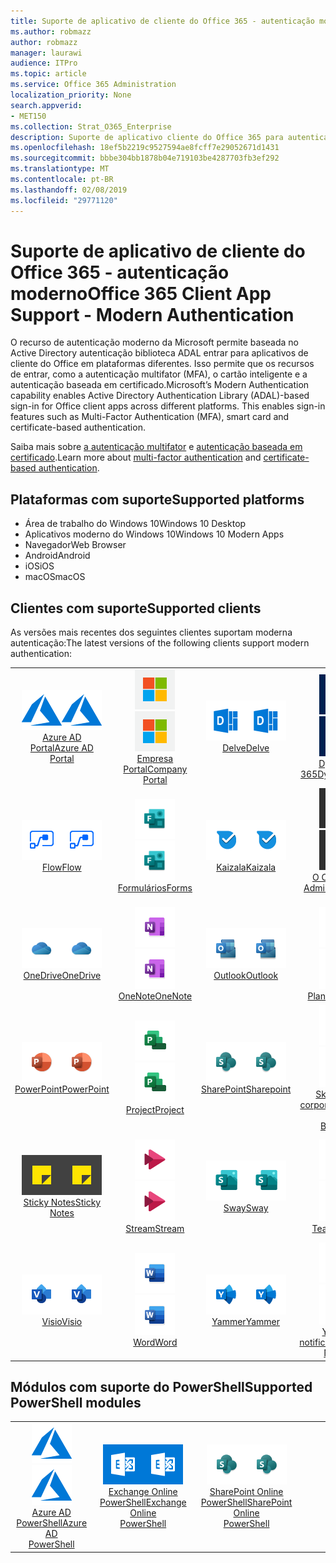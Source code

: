 ```yaml
---
title: Suporte de aplicativo de cliente do Office 365 - autenticação moderno
ms.author: robmazz
author: robmazz
manager: laurawi
audience: ITPro
ms.topic: article
ms.service: Office 365 Administration
localization_priority: None
search.appverid:
- MET150
ms.collection: Strat_O365_Enterprise
description: Suporte de aplicativo cliente do Office 365 para autenticação moderna.
ms.openlocfilehash: 18ef5b2219c9527594ae8fcff7e29052671d1431
ms.sourcegitcommit: bbbe304bb1878b04e719103be4287703fb3ef292
ms.translationtype: MT
ms.contentlocale: pt-BR
ms.lasthandoff: 02/08/2019
ms.locfileid: "29771120"
---
```

# <a name="office-365-client-app-support---modern-authentication"></a><span data-ttu-id="15eaa-103">Suporte de aplicativo de cliente do Office 365 - autenticação moderno</span><span class="sxs-lookup"><span data-stu-id="15eaa-103">Office 365 Client App Support - Modern Authentication</span></span>

<span data-ttu-id="15eaa-p101">O recurso de autenticação moderno da Microsoft permite baseada no Active Directory autenticação biblioteca ADAL entrar para aplicativos de cliente do Office em plataformas diferentes. Isso permite que os recursos de entrar, como a autenticação multifator (MFA), o cartão inteligente e a autenticação baseada em certificado.</span><span class="sxs-lookup"><span data-stu-id="15eaa-p101">Microsoft’s Modern Authentication capability enables Active Directory Authentication Library (ADAL)-based sign-in for Office client apps across different platforms. This enables sign-in features such as Multi-Factor Authentication (MFA), smart card and certificate-based authentication.</span></span>

<span data-ttu-id="15eaa-106">Saiba mais sobre [a autenticação multifator](https://docs.microsoft.com/azure/active-directory/authentication/multi-factor-authentication) e [autenticação baseada em certificado](https://docs.microsoft.com/azure/active-directory/active-directory-certificate-based-authentication-get-started).</span><span class="sxs-lookup"><span data-stu-id="15eaa-106">Learn more about [multi-factor authentication](https://docs.microsoft.com/azure/active-directory/authentication/multi-factor-authentication) and [certificate-based authentication](https://docs.microsoft.com/azure/active-directory/active-directory-certificate-based-authentication-get-started).</span></span>

## <a name="supported-platforms"></a><span data-ttu-id="15eaa-107">Plataformas com suporte</span><span class="sxs-lookup"><span data-stu-id="15eaa-107">Supported platforms</span></span>

 - <span data-ttu-id="15eaa-108">Área de trabalho do Windows 10</span><span class="sxs-lookup"><span data-stu-id="15eaa-108">Windows 10 Desktop</span></span>
 - <span data-ttu-id="15eaa-109">Aplicativos moderno do Windows 10</span><span class="sxs-lookup"><span data-stu-id="15eaa-109">Windows 10 Modern Apps</span></span>
 - <span data-ttu-id="15eaa-110">Navegador</span><span class="sxs-lookup"><span data-stu-id="15eaa-110">Web Browser</span></span>
 - <span data-ttu-id="15eaa-111">Android</span><span class="sxs-lookup"><span data-stu-id="15eaa-111">Android</span></span>
 - <span data-ttu-id="15eaa-112">iOS</span><span class="sxs-lookup"><span data-stu-id="15eaa-112">iOS</span></span>
 - <span data-ttu-id="15eaa-113">macOS</span><span class="sxs-lookup"><span data-stu-id="15eaa-113">macOS</span></span>

## <a name="supported-clients"></a><span data-ttu-id="15eaa-114">Clientes com suporte</span><span class="sxs-lookup"><span data-stu-id="15eaa-114">Supported clients</span></span>

<span data-ttu-id="15eaa-115">As versões mais recentes dos seguintes clientes suportam moderna autenticação:</span><span class="sxs-lookup"><span data-stu-id="15eaa-115">The latest versions of the following clients support modern authentication:</span></span>

| | | | | | |
|:---:|:---:|:---:|:---:|:---:|:---:|
| <span data-ttu-id="15eaa-116">![Ícone do Azure](media/o365-azure-64x64.png)</span><span class="sxs-lookup"><span data-stu-id="15eaa-116">![Azure icon](media/o365-azure-64x64.png)</span></span> <br> [<span data-ttu-id="15eaa-117">Azure AD <br> Portal</span><span class="sxs-lookup"><span data-stu-id="15eaa-117">Azure AD <br> Portal </span></span>](https://azure.microsoft.com/features/azure-portal/) | <span data-ttu-id="15eaa-118">![Ícone de portal da empresa](media/o365-microsoft-64x64.png)</span><span class="sxs-lookup"><span data-stu-id="15eaa-118">![Company portal icon](media/o365-microsoft-64x64.png)</span></span> <br> [<span data-ttu-id="15eaa-119">Empresa <br> Portal</span><span class="sxs-lookup"><span data-stu-id="15eaa-119">Company <br> Portal </span></span>](https://docs.microsoft.com/intune-user-help/sign-in-to-the-company-portal) | <span data-ttu-id="15eaa-120">![Me aprofundar ícone](media/o365-delve-64x64.png)</span><span class="sxs-lookup"><span data-stu-id="15eaa-120">![Delve icon](media/o365-delve-64x64.png)</span></span> <br> [<span data-ttu-id="15eaa-121">Delve</span><span class="sxs-lookup"><span data-stu-id="15eaa-121">Delve</span></span>](https://products.office.com/business/intelligent-search) | <span data-ttu-id="15eaa-122">![Ícone de Dynamics 365](media/o365-dynamics365-64x64.png)</span><span class="sxs-lookup"><span data-stu-id="15eaa-122">![Dynamics 365 icon](media/o365-dynamics365-64x64.png)</span></span> <br> [<span data-ttu-id="15eaa-123">Dynamics 365</span><span class="sxs-lookup"><span data-stu-id="15eaa-123">Dynamics 365</span></span>](https://dynamics.microsoft.com) | <span data-ttu-id="15eaa-124">![Ícone do Excel](media/o365-excel-64x64.png)</span><span class="sxs-lookup"><span data-stu-id="15eaa-124">![Excel icon](media/o365-excel-64x64.png)</span></span> <br> [<span data-ttu-id="15eaa-125">Excel</span><span class="sxs-lookup"><span data-stu-id="15eaa-125">Excel</span></span>](https://products.office.com/excel) |
| <span data-ttu-id="15eaa-126">![Ícone de fluxo](media/o365-flow-64x64.png)</span><span class="sxs-lookup"><span data-stu-id="15eaa-126">![Flow icon](media/o365-flow-64x64.png)</span></span> <br> [<span data-ttu-id="15eaa-127">Flow</span><span class="sxs-lookup"><span data-stu-id="15eaa-127">Flow</span></span>](https://flow.microsoft.com) | <span data-ttu-id="15eaa-128">![Ícone de formulários](media/o365-forms-64x64.png)</span><span class="sxs-lookup"><span data-stu-id="15eaa-128">![Forms icon](media/o365-forms-64x64.png)</span></span> <br> [<span data-ttu-id="15eaa-129">Formulários</span><span class="sxs-lookup"><span data-stu-id="15eaa-129">Forms</span></span>](https://flow.microsoft.com/connectors/shared_microsoftforms/microsoft-forms/) | <span data-ttu-id="15eaa-130">![Ícone de Kaizala](media/o365-kaizala-64x64.png)</span><span class="sxs-lookup"><span data-stu-id="15eaa-130">![Kaizala icon](media/o365-kaizala-64x64.png)</span></span> <br> [<span data-ttu-id="15eaa-131">Kaizala</span><span class="sxs-lookup"><span data-stu-id="15eaa-131">Kaizala</span></span>](https://products.office.com/en/business/microsoft-kaizala) | <span data-ttu-id="15eaa-132">![Ícone de administração do Office 365](media/o365-o365admin-64x64.png)</span><span class="sxs-lookup"><span data-stu-id="15eaa-132">![Office 365 Admin icon](media/o365-o365admin-64x64.png)</span></span> <br> [<span data-ttu-id="15eaa-133">O Office 365 <br> Admin</span><span class="sxs-lookup"><span data-stu-id="15eaa-133">Office 365 <br> Admin</span></span>](https://products.office.com/business/manage-office-365-admin-app) | <span data-ttu-id="15eaa-134">![Ícone de Lente](media/o365-lens-64x64.png)</span><span class="sxs-lookup"><span data-stu-id="15eaa-134">![Lens icon](media/o365-lens-64x64.png)</span></span> <br> [<span data-ttu-id="15eaa-135">Office Lens</span><span class="sxs-lookup"><span data-stu-id="15eaa-135">Office Lens</span></span>](https://www.microsoft.com/p/office-lens/9wzdncrfj3t8?activetab=pivot%3Aoverviewtab) | 
| <span data-ttu-id="15eaa-136">![OneDrive para o ícone de negócios](media/o365-OneDrive-64x64.png)</span><span class="sxs-lookup"><span data-stu-id="15eaa-136">![OneDrive for Business icon](media/o365-OneDrive-64x64.png)</span></span> <br> [<span data-ttu-id="15eaa-137">OneDrive</span><span class="sxs-lookup"><span data-stu-id="15eaa-137">OneDrive</span></span>](https://products.office.com/onedrive-for-business/online-cloud-storage) |  <span data-ttu-id="15eaa-138">![Ícone do OneNote](media/o365-OneNote-64x64.png)</span><span class="sxs-lookup"><span data-stu-id="15eaa-138">![OneNote icon](media/o365-OneNote-64x64.png)</span></span> <br> [<span data-ttu-id="15eaa-139">OneNote</span><span class="sxs-lookup"><span data-stu-id="15eaa-139">OneNote</span></span>](https://products.office.com/onenote) | <span data-ttu-id="15eaa-140">![Ícone do Outlook](media/o365-outlook-64x64.png)</span><span class="sxs-lookup"><span data-stu-id="15eaa-140">![Outlook icon](media/o365-outlook-64x64.png)</span></span> <br> [<span data-ttu-id="15eaa-141">Outlook</span><span class="sxs-lookup"><span data-stu-id="15eaa-141">Outlook</span></span>](https://products.office.com/outlook) | <span data-ttu-id="15eaa-142">![Ícone de Planejador](media/o365-planner-64x64.png)</span><span class="sxs-lookup"><span data-stu-id="15eaa-142">![Planner icon](media/o365-planner-64x64.png)</span></span> <br> [<span data-ttu-id="15eaa-143">Planner</span><span class="sxs-lookup"><span data-stu-id="15eaa-143">Planner</span></span>](https://products.office.com/business/task-management-software) | <span data-ttu-id="15eaa-144">![Ícone de PowerBI](media/o365-powerbi-64x64.png)</span><span class="sxs-lookup"><span data-stu-id="15eaa-144">![PowerBI icon](media/o365-powerbi-64x64.png)</span></span> <br> [<span data-ttu-id="15eaa-145">Power BI</span><span class="sxs-lookup"><span data-stu-id="15eaa-145">Power BI</span></span>](https://powerbi.microsoft.com)
| <span data-ttu-id="15eaa-146">![Ícone do PowerPoint](media/o365-powerpoint-64x64.png)</span><span class="sxs-lookup"><span data-stu-id="15eaa-146">![PowerPoint icon](media/o365-powerpoint-64x64.png)</span></span> <br> [<span data-ttu-id="15eaa-147">PowerPoint</span><span class="sxs-lookup"><span data-stu-id="15eaa-147">PowerPoint</span></span>](https://products.office.com/powerpoint) | <span data-ttu-id="15eaa-148">![Ícone de projeto](media/o365-project-64x64.png)</span><span class="sxs-lookup"><span data-stu-id="15eaa-148">![Project icon](media/o365-project-64x64.png)</span></span> <br> [<span data-ttu-id="15eaa-149">Project</span><span class="sxs-lookup"><span data-stu-id="15eaa-149">Project</span></span>](https://products.office.com/project) | <span data-ttu-id="15eaa-150">![Ícone do SharePoint](media/o365-sharepoint-64x64.png)</span><span class="sxs-lookup"><span data-stu-id="15eaa-150">![SharePoint icon](media/o365-sharepoint-64x64.png)</span></span> <br> [<span data-ttu-id="15eaa-151">SharePoint</span><span class="sxs-lookup"><span data-stu-id="15eaa-151">Sharepoint</span></span>](https://products.office.com/sharepoint) | <span data-ttu-id="15eaa-152">![Skype para o ícone de negócios](media/o365-skypeforbusiness-64x64.png)</span><span class="sxs-lookup"><span data-stu-id="15eaa-152">![Skype for Business icon](media/o365-skypeforbusiness-64x64.png)</span></span> <br> [<span data-ttu-id="15eaa-153">Skype para <br> corporativos</span><span class="sxs-lookup"><span data-stu-id="15eaa-153">Skype for <br> Business</span></span>](https://www.skype.com/business/) | <span data-ttu-id="15eaa-154">![Ícone de StaffHub](media/o365-staffhub-64x64.png)</span><span class="sxs-lookup"><span data-stu-id="15eaa-154">![StaffHub icon](media/o365-staffhub-64x64.png)</span></span> <br> [<span data-ttu-id="15eaa-155">StaffHub</span><span class="sxs-lookup"><span data-stu-id="15eaa-155">StaffHub</span></span>](https://products.office.com/microsoft-staffhub/staff-scheduling-software)
| <span data-ttu-id="15eaa-156">![Ícone de Notas Autoadesivas](media/o365-stickynotes-64x64.png)</span><span class="sxs-lookup"><span data-stu-id="15eaa-156">![Sticky Notes icon](media/o365-stickynotes-64x64.png)</span></span> <br> [<span data-ttu-id="15eaa-157">Sticky Notes</span><span class="sxs-lookup"><span data-stu-id="15eaa-157">Sticky Notes</span></span>](https://www.microsoft.com/p/microsoft-sticky-notes/9nblggh4qghw) | <span data-ttu-id="15eaa-158">![Ícone de fluxo](media/o365-stream-64x64.png)</span><span class="sxs-lookup"><span data-stu-id="15eaa-158">![Stream icon](media/o365-stream-64x64.png)</span></span> <br> [<span data-ttu-id="15eaa-159">Stream</span><span class="sxs-lookup"><span data-stu-id="15eaa-159">Stream</span></span>](https://stream.microsoft.com) | <span data-ttu-id="15eaa-160">![Ícone de sway](media/o365-sway-64x64.png)</span><span class="sxs-lookup"><span data-stu-id="15eaa-160">![Sway icon](media/o365-sway-64x64.png)</span></span> <br> [<span data-ttu-id="15eaa-161">Sway</span><span class="sxs-lookup"><span data-stu-id="15eaa-161">Sway</span></span>](https://sway.com) | <span data-ttu-id="15eaa-162">![Ícone de equipes](media/o365-teams-64x64.png)</span><span class="sxs-lookup"><span data-stu-id="15eaa-162">![Teams icon](media/o365-teams-64x64.png)</span></span> <br> [<span data-ttu-id="15eaa-163">Teams</span><span class="sxs-lookup"><span data-stu-id="15eaa-163">Teams</span></span>](https://products.office.com/microsoft-teams/group-chat-software) | <span data-ttu-id="15eaa-164">![Ícone de tarefas pendentes](media/o365-todo-64x64.png)</span><span class="sxs-lookup"><span data-stu-id="15eaa-164">![To-Do icon](media/o365-todo-64x64.png)</span></span> <br> [<span data-ttu-id="15eaa-165">Tarefa pendente</span><span class="sxs-lookup"><span data-stu-id="15eaa-165">To-Do</span></span>](https://todo.microsoft.com)
| <span data-ttu-id="15eaa-166">![Ícone do Visio](media/o365-visio-64x64.png)</span><span class="sxs-lookup"><span data-stu-id="15eaa-166">![Visio icon](media/o365-visio-64x64.png)</span></span> <br> [<span data-ttu-id="15eaa-167">Visio</span><span class="sxs-lookup"><span data-stu-id="15eaa-167">Visio</span></span>](https://products.office.com/visio/flowchart-software) | <span data-ttu-id="15eaa-168">![Ícone do Word](media/o365-word-64x64.png)</span><span class="sxs-lookup"><span data-stu-id="15eaa-168">![Word icon](media/o365-word-64x64.png)</span></span> <br> [<span data-ttu-id="15eaa-169">Word</span><span class="sxs-lookup"><span data-stu-id="15eaa-169">Word</span></span>](https://products.office.com/word) |<span data-ttu-id="15eaa-170">![Ícone do Yammer](media/o365-yammer-64x64.png)</span><span class="sxs-lookup"><span data-stu-id="15eaa-170">![Yammer icon](media/o365-yammer-64x64.png)</span></span> <br> [<span data-ttu-id="15eaa-171">Yammer</span><span class="sxs-lookup"><span data-stu-id="15eaa-171">Yammer</span></span>](https://products.office.com/yammer/yammer-overview) | <span data-ttu-id="15eaa-172">![Ícone do Yammer](media/o365-yammer-64x64.png)</span><span class="sxs-lookup"><span data-stu-id="15eaa-172">![Yammer icon](media/o365-yammer-64x64.png)</span></span> <br> [<span data-ttu-id="15eaa-173">Yammer <br> notificação</span><span class="sxs-lookup"><span data-stu-id="15eaa-173">Yammer <br> Notifier</span></span>](https://products.office.com/yammer/yammer-overview) |  |

## <a name="supported-powershell-modules"></a><span data-ttu-id="15eaa-174">Módulos com suporte do PowerShell</span><span class="sxs-lookup"><span data-stu-id="15eaa-174">Supported PowerShell modules</span></span>

| | | | | | |
|:---:|:---:|:---:|:---:|:---:|:---:|
| <span data-ttu-id="15eaa-175">![Ícone do Azure](media/o365-azure-64x64.png)</span><span class="sxs-lookup"><span data-stu-id="15eaa-175">![Azure icon](media/o365-azure-64x64.png)</span></span> <br> [<span data-ttu-id="15eaa-176">Azure AD <br> PowerShell</span><span class="sxs-lookup"><span data-stu-id="15eaa-176">Azure AD <br> PowerShell</span></span>](https://docs.microsoft.com/powershell/azure/active-directory/overview?view=azureadps-2.0) | <span data-ttu-id="15eaa-177">![Ícone do Exchange](media/o365-exchange-64x64.png)</span><span class="sxs-lookup"><span data-stu-id="15eaa-177">![Exchange icon](media/o365-exchange-64x64.png)</span></span> <br> [<span data-ttu-id="15eaa-178">Exchange Online <br> PowerShell</span><span class="sxs-lookup"><span data-stu-id="15eaa-178">Exchange Online <br> PowerShell</span></span>](https://docs.microsoft.com/powershell/exchange/exchange-online/exchange-online-powershell?view=exchange-ps) | <span data-ttu-id="15eaa-179">![Ícone do SharePoint](media/o365-sharepoint-64x64.png)</span><span class="sxs-lookup"><span data-stu-id="15eaa-179">![SharePoint icon](media/o365-sharepoint-64x64.png)</span></span> <br> [<span data-ttu-id="15eaa-180">SharePoint Online <br> PowerShell</span><span class="sxs-lookup"><span data-stu-id="15eaa-180">SharePoint Online <br> PowerShell</span></span>](https://docs.microsoft.com/sharepoint/manage-team-and-communication-sites-in-powershell)